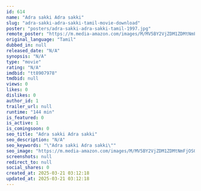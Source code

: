 ```yaml
---
id: 614
name: "Adra sakki Adra sakki"
slug: "adra-sakki-adra-sakki-tamil-movie-download"
poster: "posters/adra-sakki-adra-sakki-tamil-1997.jpg"
remote_poster: "https://m.media-amazon.com/images/M/MV5BY2VjZDM1ZDMtNmFjOS00MjIwLWFjODktOTA2MjE0NGMyNGQxXkEyXkFqcGdeQXVyMjA4OTI5NDQ@._V1_SX300.jpg"
original_language: "Tamil"
dubbed_in: null
released_date: "N/A"
synopsis: "N/A"
type: "movie"
rating: "N/A"
imdbid: "tt8907978"
tmdbid: null
views: 0
likes: 0
dislikes: 0
author_id: 1
trailer_url: null
runtime: "144 min"
is_featured: 0
is_active: 1
is_comingsoon: 0
seo_title: "Adra sakki Adra sakki"
seo_description: "N/A"
seo_keywords: "\"Adra sakki Adra sakki\""
seo_image: "https://m.media-amazon.com/images/M/MV5BY2VjZDM1ZDMtNmFjOS00MjIwLWFjODktOTA2MjE0NGMyNGQxXkEyXkFqcGdeQXVyMjA4OTI5NDQ@._V1_SX300.jpg"
screenshots: null
redirect_to: null
social_shares: 0
created_at: 2025-03-21 03:12:18
updated_at: 2025-03-21 03:12:18
---
```


